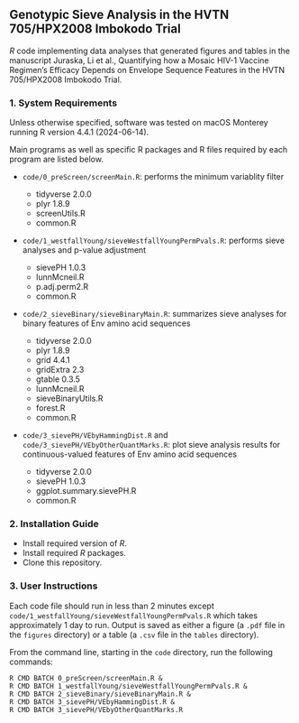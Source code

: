 ## Genotypic Sieve Analysis in the HVTN 705/HPX2008 Imbokodo Trial
*R* code implementing data analyses that generated figures and tables in the manuscript Juraska, Li et al., Quantifying how a Mosaic HIV-1 Vaccine Regimen’s Efficacy Depends on Envelope Sequence Features in the HVTN 705/HPX2008 Imbokodo Trial.

### 1. System Requirements

  Unless otherwise specified, software was tested on macOS Monterey running R version 4.4.1 (2024-06-14).
  
  Main programs as well as specific R packages and R files required by each program are listed below.

* `code/0_preScreen/screenMain.R`: performs the minimum variablity filter  
    + tidyverse 2.0.0 
    + plyr 1.8.9 
    + screenUtils.R 
    + common.R 
    
* `code/1_westfallYoung/sieveWestfallYoungPermPvals.R`: performs sieve analyses and p-value adjustment
    + sievePH 1.0.3
    + lunnMcneil.R
    + p.adj.perm2.R
    + common.R
    
* `code/2_sieveBinary/sieveBinaryMain.R`: summarizes sieve analyses for binary features of Env amino acid sequences
    + tidyverse 2.0.0
    + plyr 1.8.9
    + grid 4.4.1
    + gridExtra 2.3
    + gtable 0.3.5
    + lunnMcneil.R
    + sieveBinaryUtils.R
    + forest.R
    + common.R
    
* `code/3_sievePH/VEbyHammingDist.R` and `code/3_sievePH/VEbyOtherQuantMarks.R`: plot sieve analysis results for continuous-valued features of Env amino acid sequences
    + tidyverse 2.0.0
    + sievePH 1.0.3
    + ggplot.summary.sievePH.R
    + common.R

### 2. Installation Guide
  
* Install required version of *R*.  
* Install required *R* packages.  
* Clone this repository.
  
### 3. User Instructions

  Each code file should run in less than 2 minutes except `code/1_westfallYoung/sieveWestfallYoungPermPvals.R` which 
  takes approximately 1 day to run.  Output is saved as either a figure (a `.pdf` file in the `figures` directory) or 
  a table (a `.csv` file in the `tables` directory).
  
  From the command line, starting in the `code` directory, run the following commands:

    R CMD BATCH 0_preScreen/screenMain.R &
    R CMD BATCH 1_westfallYoung/sieveWestfallYoungPermPvals.R &
    R CMD BATCH 2_sieveBinary/sieveBinaryMain.R &
    R CMD BATCH 3_sievePH/VEbyHammingDist.R &
    R CMD BATCH 3_sievePH/VEbyOtherQuantMarks.R 

